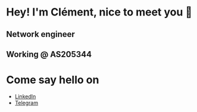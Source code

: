 # Hey! I'm Clément, nice to meet you 👋

## Network engineer
## Working @ AS205344

# Come say hello on
- [LinkedIn](https://www.linkedin.com/in/cl%C3%A9ment-primot-162394177/)
- [Telegram](http://telegram.me/PClement)
